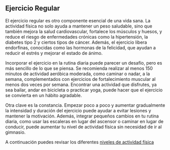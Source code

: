 ## Ejercicio Regular

El ejercicio regular es otro componente esencial de una vida sana. La actividad física no solo ayuda a mantener un peso saludable, sino que también mejora la salud cardiovascular, fortalece los músculos y huesos, y reduce el riesgo de enfermedades crónicas como la hipertensión, la diabetes tipo 2 y ciertos tipos de cáncer. Además, el ejercicio libera endorfinas, conocidas como las hormonas de la felicidad, que ayudan a reducir el estrés y mejorar el estado de ánimo.

Incorporar el ejercicio en la rutina diaria puede parecer un desafío, pero es más sencillo de lo que se piensa. Se recomienda realizar al menos 150 minutos de actividad aeróbica moderada, como caminar o nadar, a la semana, complementados con ejercicios de fortalecimiento muscular al menos dos veces por semana. Encontrar una actividad que disfrutes, ya sea bailar, andar en bicicleta o practicar yoga, puede hacer que el ejercicio se convierta en un hábito agradable.

Otra clave es la constancia. Empezar poco a poco y aumentar gradualmente la intensidad y duración del ejercicio puede ayudar a evitar lesiones y mantener la motivación. Además, integrar pequeños cambios en tu rutina diaria, como usar las escaleras en lugar del ascensor o caminar en lugar de conducir, puede aumentar tu nivel de actividad física sin necesidad de ir al gimnasio.

A continuación puedes revisar los diferentes [niveles de actividad física](Nivelesdeactividadfísica.csv)
